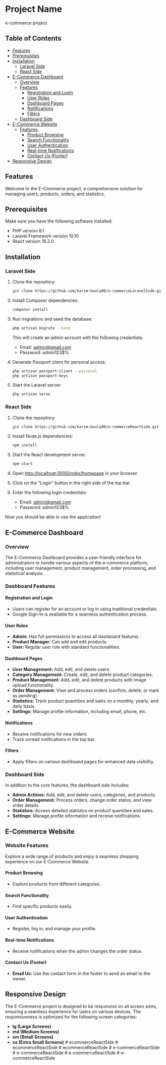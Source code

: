 # Project Name

e-commerce project

## Table of Contents

- [Features](#features)
- [Prerequisites](#prerequisites)
- [Installation](#installation)
  - [Laravel Side](#laravel-side)
  - [React Side](#react-side)
- [E-Commerce Dashboard](#e-commerce-dashboard)
  - [Overview](#overview)
  - [Features](#dashboard-features)
    - [Registration and Login](#registration-and-login)
    - [User Roles](#user-roles)
    - [Dashboard Pages](#dashboard-pages)
    - [Notifications](#notifications)
    - [Filters](#filters)
  - [Dashboard Side](#dashboard-side)
- [E-Commerce Website](#e-commerce-website)
  - [Features](#website-features)
    - [Product Browsing](#product-browsing)
    - [Search Functionality](#search-functionality)
    - [User Authentication](#user-authentication)
    - [Real-time Notifications](#real-time-notifications)
    - [Contact Us (Footer)](#contact-us-footer)
- [Responsive Design](#responsive-design)

## Features

Welcome to the E-Commerce project, a comprehensive solution for managing users, products, orders, and statistics.

## Prerequisites

Make sure you have the following software installed:

- PHP version 8.1
- Laravel Framework version 10.10
- React version 18.2.0

## Installation

### Laravel Side

1. Clone the repository:

   ```bash
   git clone https://github.com/karim-boulad0/e-commerceLaravelSide.git
   ```

2. Install Composer dependencies:

   ```bash
   composer install
   ```

3. Run migrations and seed the database:

   ```bash
   php artisan migrate --seed
   ```

   This will create an admin account with the following credentials:

   - Email: admin@gmail.com
   - Password: admin123$%

4. Generate Passport client for personal access:

   ```bash
   php artisan passport:client --personal
   php artisan passport:keys
   ```

5. Start the Laravel server:
   ```bash
   php artisan serve
   ```

### React Side

1. Clone the repository:

   ```bash
   git clone https://github.com/karim-boulad0/e-commerceReactSide.git
   ```

2. Install Node.js dependencies:

   ```bash
   npm install
   ```

3. Start the React development server:

   ```bash
   npm start
   ```

4. Open [http://localhost:3000/index/homepage](http://localhost:3000/index/homepage) in your browser.

5. Click on the "Login" button in the right side of the top bar.

6. Enter the following login credentials:
   - Email: admin@gmail.com
   - Password: admin123$%

Now you should be able to use the application!

## E-Commerce Dashboard

### Overview

The E-Commerce Dashboard provides a user-friendly interface for administrators to handle various aspects of the e-commerce platform, including user management, product management, order processing, and statistical analysis.

### Dashboard Features

#### Registration and Login

- Users can register for an account or log in using traditional credentials.
- Google Sign-In is available for a seamless authentication process.

#### User Roles

- **Admin:** Has full permissions to access all dashboard features.
- **Product Manager:** Can add and edit products.
- **User:** Regular user role with standard functionalities.

#### Dashboard Pages

- **User Management:** Add, edit, and delete users.
- **Category Management:** Create, edit, and delete product categories.
- **Product Management:** Add, edit, and delete products with image upload functionality.
- **Order Management:** View and process orders (confirm, delete, or mark as pending).
- **Statistics:** Track product quantities and sales on a monthly, yearly, and daily basis.
- **Settings:** Manage profile information, including email, phone, etc.

#### Notifications

- Receive notifications for new orders.
- Track unread notifications in the top bar.

#### Filters

- Apply filters on various dashboard pages for enhanced data visibility.

### Dashboard Side

In addition to the core features, the dashboard side includes:

- **Admin Actions:** Add, edit, and delete users, categories, and products.
- **Order Management:** Process orders, change order status, and view order details.
- **Statistics:** Access detailed statistics on product quantities and sales.
- **Settings:** Manage profile information and receive notifications.

## E-Commerce Website

### Website Features

Explore a wide range of products and enjoy a seamless shopping experience on our E-Commerce Website.

#### Product Browsing

- Explore products from different categories.

#### Search Functionality

- Find specific products easily.

#### User Authentication

- Register, log in, and manage your profile.

#### Real-time Notifications

- Receive notifications when the admin changes the order status.

#### Contact Us (Footer)

- **Email Us:** Use the contact form in the footer to send an email to the owner.

## Responsive Design

The E-Commerce project is designed to be responsive on all screen sizes, ensuring a seamless experience for users on various devices. The responsiveness is optimized for the following screen categories:

- **lg (Large Screens)**
- **md (Medium Screens)**
- **sm (Small Screens)**
- **xs (Extra Small Screens)**
#   e c o m m e r c e R e a c t S i d e  
 #   e c o m m e r c e R e a c t S i d e  
 #   e c o m m e r c e R e a c t S i d e  
 #   e - c o m m e r c e R e a c t S i d e  
 #   e - c o m m e r c e R e a c t S i d e  
 #   e - c o m m e r c e R e a c t S i d e  
 #   e - c o m m e r c e R e a c t S i d e  
 
